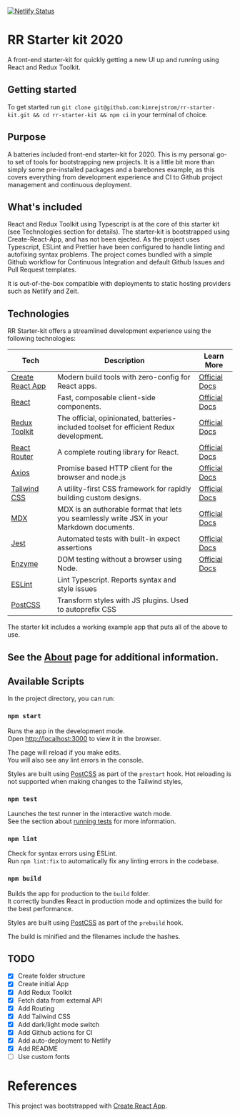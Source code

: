 [![Netlify Status](https://api.netlify.com/api/v1/badges/e4fca50e-05f7-415e-950f-725bbabe781e/deploy-status)](https://app.netlify.com/sites/vibrant-wing-cac636/deploys)

# RR Starter kit 2020

A front-end starter-kit for quickly getting a new UI up and running using React and Redux Toolkit.

## Getting started

To get started run `git clone git@github.com:kimrejstrom/rr-starter-kit.git && cd rr-starter-kit && npm ci`
in your terminal of choice.

## Purpose

A batteries included front-end starter-kit for 2020.
This is my personal go-to set of tools for bootstrapping new projects. It is a little bit more than simply some pre-installed packages and a barebones example, as this covers everything from development experience and CI to Github project management and continuous deployment.

## What's included
React and Redux Toolkit using Typescript is at the core of this starter kit (see Technologies section for details). The starter-kit is bootstrapped using Create-React-App, and has not been ejected. As the project uses Typescript, ESLint and Prettier have been configured to handle linting and autofixing syntax problems. The project comes bundled with a simple Github workflow for Continuous Integration and default Github Issues and Pull Request templates.

It is out-of-the-box compatible with deployments to static hosting providers such as Netlify and Zeit.

## Technologies

RR Starter-kit offers a streamlined development experience using the following technologies:

| **Tech** | **Description** |**Learn More**|
|--------|---------|-----|
| [Create React App](https://create-react-app.dev/)  | Modern build tools with zero-config for React apps. | [Official Docs](https://create-react-app.dev/docs/getting-started)  |
| [React](https://facebook.github.io/react/)  |   Fast, composable client-side components. | [Official Docs](https://reactjs.org/docs/getting-started.html)  |
| [Redux Toolkit](https://redux-toolkit.js.org/) |  The official, opinionated, batteries-included toolset for efficient Redux development. | [Official Docs](https://redux-toolkit.js.org/introduction/quick-start) |
| [React Router](https://github.com/ReactTraining/react-router) | A complete routing library for React. | [Official Docs](https://reacttraining.com/react-router/web/guides/quick-start) |
| [Axios](https://github.com/axios/axios) |  Promise based HTTP client for the browser and node.js  | [Official Docs](https://github.com/axios/axios) |
| [Tailwind CSS](https://webpack.js.org) | A utility-first CSS framework for rapidly building custom designs. | [Official Docs](https://tailwindcss.com/docs/installation) |
| [MDX](https://mdxjs.com/) | MDX is an authorable format that lets you seamlessly write JSX in your Markdown documents. | [Official Docs](https://mdxjs.com/getting-started/create-react-app)| 
| [Jest](https://jestjs.io/) | Automated tests with built-in expect assertions | [Official Docs](https://jestjs.io/docs/en/getting-started) |
| [Enzyme](https://airbnb.io/enzyme/) | DOM testing without a browser using Node. | [Official Docs](https://airbnb.io/enzyme/docs/installation/react-16.html)| 
| [ESLint](http://eslint.org/)| Lint Typescript. Reports syntax and style issues | |
| [PostCSS](https://github.com/postcss/postcss) | Transform styles with JS plugins. Used to autoprefix CSS |

The starter kit includes a working example app that puts all of the above to use.

See the [About](https://rr-starter-kit.netlify.com/about) page for additional information.
---

## Available Scripts

In the project directory, you can run:

### `npm start`

Runs the app in the development mode.<br />
Open [http://localhost:3000](http://localhost:3000) to view it in the browser.

The page will reload if you make edits.<br />
You will also see any lint errors in the console.

Styles are built using [PostCSS](https://postcss.org/) as part of the `prestart` hook.
Hot reloading is not supported when making changes to the Tailwind styles, 

### `npm test`

Launches the test runner in the interactive watch mode.<br />
See the section about [running tests](https://facebook.github.io/create-react-app/docs/running-tests) for more information.

### `npm lint`

Check for syntax errors using ESLint.<br />
Run `npm lint:fix` to automatically fix any linting errors in the codebase.

### `npm build`

Builds the app for production to the `build` folder.<br />
It correctly bundles React in production mode and optimizes the build for the best performance.

Styles are built using [PostCSS](https://postcss.org/) as part of the `prebuild` hook.

The build is minified and the filenames include the hashes.<br />

## TODO
- [x] Create folder structure
- [x] Create initial App 
- [x] Add Redux Toolkit 
- [x] Fetch data from external API
- [x] Add Routing
- [x] Add Tailwind CSS
- [x] Add dark/light mode switch
- [x] Add Github actions for CI
- [x] Add auto-deployment to Netlify
- [x] Add README
- [ ] Use custom fonts

# References
This project was bootstrapped with [Create React App](https://github.com/facebook/create-react-app).